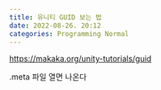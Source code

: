 ```yaml
---
title: 유니티 GUID 보는 법
date: 2022-08-26. 20:12
categories: Programming Normal
---
```


https://makaka.org/unity-tutorials/guid

.meta 파일 열면 나온다
